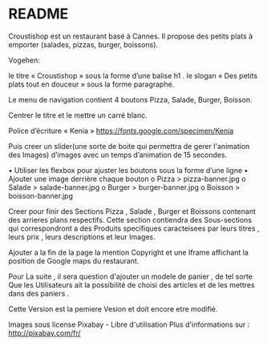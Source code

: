 
# README

Croustishop est un restaurant basé à Cannes.
Il propose des petits plats à emporter (salades, pizzas, burger, boissons).


Vogehen:

 le titre « Croustishop » sous la forme d’une balise h1 .
 le slogan « Des petits plats tout en douceur » sous la forme 
paragraphe.

Le menu de navigation contient 4 boutons Pizza, Salade, 
Burger, Boisson.

Centrer le titre et le mettre un carré blanc.

Police d’écriture « Kenia »
https://fonts.google.com/specimen/Kenia


Puis creer un slider(une sorte de boite qui permettra de gerer l'animation des Images) d’images avec un temps d’animation de 15 secondes.


• Utiliser les flexbox pour ajuster les boutons sous la forme d’une ligne
• Ajouter une image derrière chaque bouton
o Pizza > pizza-banner.jpg
o Salade > salade-banner.jpg
o Burger > burger-banner.jpg
o Boisson > boisson-banner.jpg


Creer  pour finir des Sections Pizza , Salade , Burger et Boissons contenant des arrieres plans respectifs. Cette section contiendra des Sous-sections qui correspondront a des Produits specifiques  caracteisees par leurs titres , leurs prix , leurs descriptions et leur Images.


Ajouter a la fin de la page la mention  Copyright et une Iframe affichant la position de Google maps du restaurant.


Pour La suite , il sera question d'ajouter un modele de panier , de tel sorte Que les Utilisateurs ait la possibilité de choisi des articles et de les mettres dans des paniers .

Cette Version est la pemiere Vesion et doit encore etre modifié.


Images sous license Pixabay - Libre d'utilisation
Plus d'informations sur : http://pixabay.com/fr/

